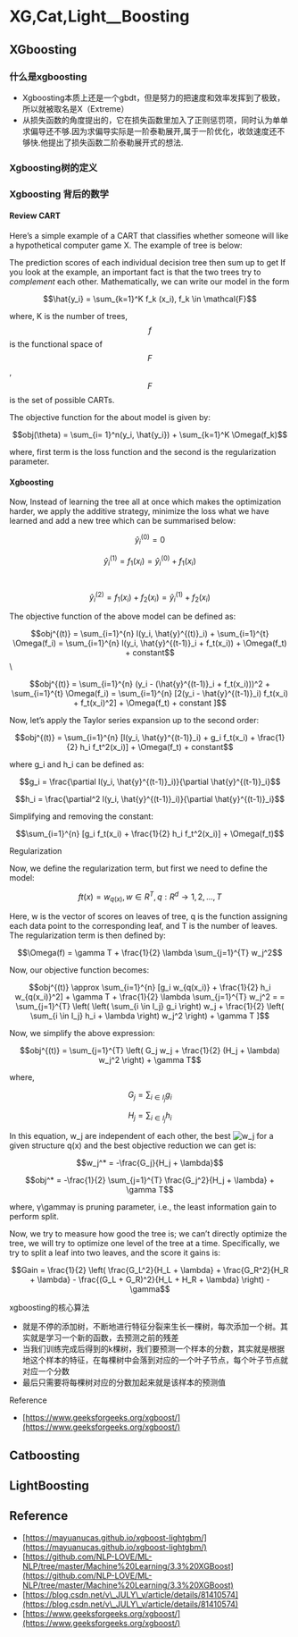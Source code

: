 # XG,Cat,Light\_\_Boosting

## XGboosting

### 什么是xgboosting

* Xgboosting本质上还是一个gbdt，但是努力的把速度和效率发挥到了极致，所以就被取名是X（Extreme）
* 从损失函数的角度提出的，它在损失函数里加入了正则惩罚项，同时认为单单求偏导还不够.因为求偏导实际是一阶泰勒展开,属于一阶优化，收敛速度还不够快.他提出了损失函数二阶泰勒展开式的想法.

### Xgboosting树的定义



### Xgboosting 背后的数学

#### Review CART

Here’s a simple example of a CART that classifies whether someone will like a hypothetical computer game X. The example of tree is below:

The prediction scores of each individual decision tree then sum up to get  If you look at the example, an important fact is that the two trees try to _complement_ each other. Mathematically, we can write our model in the form

&#x20;                                                                $$\hat{y_i} = \sum_{k=1}^K f_k (x_i), f_k \in \mathcal{F}$$

where, K is the number of trees, $$f$$ is the functional space of $$F$$, $$F$$ is the set of possible CARTs.

The objective function for the about model is given by:

&#x20;                                                             $$obj(\theta) = \sum_{i= 1}^n(y_i, \hat{y_i}) + \sum_{k=1}^K \Omega(f_k)$$

where, first term is the loss function and the second is the regularization parameter.

#### Xgboosting

Now, Instead of learning the tree all at once which makes the optimization harder, we apply the additive strategy, minimize the loss what we have learned and add a new tree which can be summarised below:

$$\hat{y}_i^{(0)} = 0$$&#x20;

$$\hat{y}_i^{(1)} = f_1(x_i) =\hat{y}_i^{(0)} + f_1(x_i)$$　

$$\hat{y}^{(2)}_i = f_1(x_i) + f_2(x_i) = \hat{y}^{(1)}_i + f_2(x_i)$$

The objective function of the above model can be defined as:

$$obj^{(t)} = \sum_{i=1}^{n} l(y_i, \hat{y}^{(t)}_i) + \sum_{i=1}^{t} \Omega(f_i) = \sum_{i=1}^{n} l(y_i, \hat{y}^{(t-1)}_i + f_t(x_i)) + \Omega(f_t) + constant$$\


$$obj^{(t)} = \sum_{i=1}^{n} (y_i - (\hat{y}^{(t-1)}_i + f_t(x_i)))^2 + \sum_{i=1}^{t} \Omega(f_i) = \sum_{i=1}^{n} [2(y_i - \hat{y}^{(t-1)}_i) f_t(x_i) + f_t(x_i)^2] + \Omega(f_t) + constant ]$$

Now, let’s apply the Taylor series expansion up to the second order:

$$obj^{(t)} = \sum_{i=1}^{n} [l(y_i, \hat{y}^{(t-1)}_i) + g_i f_t(x_i) + \frac{1}{2} h_i f_t^2(x_i)] + \Omega(f_t) + constant$$

where g\_i and h\_i can be defined as:

$$g_i = \frac{\partial l(y_i, \hat{y}^{(t-1)}_i)}{\partial \hat{y}^{(t-1)}_i}$$

$$h_i = \frac{\partial^2 l(y_i, \hat{y}^{(t-1)}_i)}{\partial \hat{y}^{(t-1)}_i}$$

Simplifying and removing the constant:

$$\sum_{i=1}^{n} [g_i f_t(x_i) + \frac{1}{2} h_i f_t^2(x_i)] + \Omega(f_t)$$



Regularization

Now, we define the regularization term, but first we need to define the model:

$$ft(x) = w_{q(x)}, w \in R^T, q : R^d \rightarrow {1, 2, ..., T}$$

Here, w is the vector of scores on leaves of tree, q is the function assigning each data point to the corresponding leaf, and T is the number of leaves. The regularization term is then defined by:

$$\Omega(f) = \gamma T + \frac{1}{2} \lambda \sum_{j=1}^{T} w_j^2$$

Now, our objective function becomes:

$$obj^{(t)} \approx \sum_{i=1}^{n} [g_i w_{q(x_i)} + \frac{1}{2} h_i w_{q(x_i)}^2] + \gamma T + \frac{1}{2} \lambda \sum_{j=1}^{T} w_j^2 = = \sum_{j=1}^{T} \left( \left( \sum_{i \in I_j} g_i \right) w_j + \frac{1}{2} \left( \sum_{i \in I_j} h_i + \lambda \right) w_j^2 \right) + \gamma T ]$$

Now, we simplify the above expression:

$$obj^{(t)} = \sum_{j=1}^{T} \left( G_j w_j + \frac{1}{2} (H_j + \lambda) w_j^2 \right) + \gamma T$$

where,

$$G_j = \sum_{i \in I_j} g_i$$

$$H_j = \sum_{i \in I_j} h_i$$

In this equation, w\_j are independent of each other, the best ![w\_j](https://www.geeksforgeeks.org/wp-content/ql-cache/quicklatex.com-0a9d7fe27854af070301d3307810c89f\_l3.svg) for a given structure q(x) and the best objective reduction we can get is:

$$w_j^* = -\frac{G_j}{H_j + \lambda}$$&#x20;

$$obj^* = -\frac{1}{2} \sum_{j=1}^{T} \frac{G_j^2}{H_j + \lambda} + \gamma T$$&#x20;

where, γ\gammaγ is pruning parameter, i.e., the least information gain to perform split.

Now, we try to measure how good the tree is; we can’t directly optimize the tree, we will try to optimize one level of the tree at a time. Specifically, we try to split a leaf into two leaves, and the score it gains is:

$$Gain = \frac{1}{2} \left( \frac{G_L^2}{H_L + \lambda} + \frac{G_R^2}{H_R + \lambda} - \frac{(G_L + G_R)^2}{H_L + H_R + \lambda} \right) - \gamma$$





xgboosting的核心算法

* 就是不停的添加树，不断地进行特征分裂来生长一棵树，每次添加一个树。其实就是学习一个新的函数，去预测之前的残差
* 当我们训练完成后得到的k棵树，我们要预测一个样本的分数，其实就是根据地这个样本的特征，在每棵树中会落到对应的一个叶子节点，每个叶子节点就对应一个分数
* 最后只需要将每棵树对应的分数加起来就是该样本的预测值



Reference

* [https://www.geeksforgeeks.org/xgboost/](https://www.geeksforgeeks.org/xgboost/)























## Catboosting



## LightBoosting







## Reference

* [https://mayuanucas.github.io/xgboost-lightgbm/](https://mayuanucas.github.io/xgboost-lightgbm/)
* [https://github.com/NLP-LOVE/ML-NLP/tree/master/Machine%20Learning/3.3%20XGBoost](https://github.com/NLP-LOVE/ML-NLP/tree/master/Machine%20Learning/3.3%20XGBoost)
* [https://blog.csdn.net/v\_JULY\_v/article/details/81410574](https://blog.csdn.net/v\_JULY\_v/article/details/81410574)
* [https://www.geeksforgeeks.org/xgboost/](https://www.geeksforgeeks.org/xgboost/)
